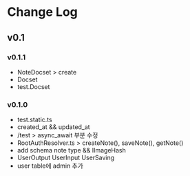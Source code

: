 # Change Log

## v0.1

### v0.1.1
- NoteDocset > create
- Docset
- test.Docset

### v0.1.0
- test.static.ts
- created\_at && updated\_at
- /test > async\_await 부분 수정
- RootAuthResolver.ts > createNote(), saveNote(), getNote()
- add schema note type && IImageHash
- UserOutput UserInput UserSaving
- user table에 admin 추가

